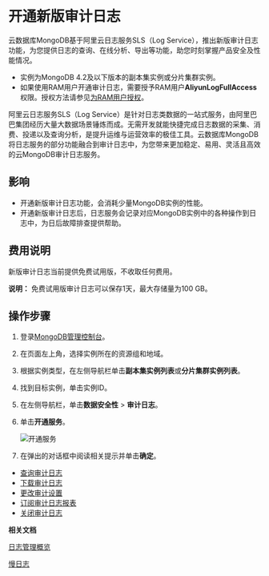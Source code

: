 # 开通新版审计日志

云数据库MongoDB基于阿里云日志服务SLS（Log Service），推出新版审计日志功能，为您提供日志的查询、在线分析、导出等功能，助您时刻掌握产品安全及性能情况。

-   实例为MongoDB 4.2及以下版本的副本集实例或分片集群实例。
-   如果使用RAM用户开通审计日志，需要授予RAM用户**AliyunLogFullAccess**权限。授权方法请参见[为RAM用户授权](/intl.zh-CN/用户管理/授权管理/为RAM用户授权.md)。

阿里云日志服务SLS（Log Service）是针对日志类数据的一站式服务，由阿里巴巴集团经历大量大数据场景锤炼而成。无需开发就能快捷完成日志数据的采集、消费、投递以及查询分析，是提升运维与运营效率的极佳工具。云数据库MongoDB将日志服务的部分功能融合到审计日志中，为您带来更加稳定、易用、灵活且高效的云MongoDB审计日志服务。

## 影响

-   开通新版审计日志功能，会消耗少量MongoDB实例的性能。
-   开通新版审计日志后，日志服务会记录对应MongoDB实例中的各种操作到日志中，为日后故障排查提供帮助。

## 费用说明

新版审计日志当前提供免费试用版，不收取任何费用。

**说明：** 免费试用版审计日志可以保存1天，最大存储量为100 GB。

## 操作步骤

1.  登录[MongoDB管理控制台](https://mongodb.console.aliyun.com/)。

2.  在页面左上角，选择实例所在的资源组和地域。

3.  根据实例类型，在左侧导航栏单击**副本集实例列表**或**分片集群实例列表**。

4.  找到目标实例，单击实例ID。

5.  在左侧导航栏，单击**数据安全性** \> **审计日志**。

6.  单击**开通服务**。

    ![开通服务](https://static-aliyun-doc.oss-accelerate.aliyuncs.com/assets/img/zh-CN/3846819951/p102028.png)

7.  在弹出的对话框中阅读相关提示并单击**确定**。


-   [查询审计日志](/intl.zh-CN/用户指南/数据安全性/新版审计日志/查询审计日志.md)
-   [下载审计日志](/intl.zh-CN/用户指南/数据安全性/新版审计日志/下载审计日志.md)
-   [更改审计设置](/intl.zh-CN/用户指南/数据安全性/新版审计日志/更改审计设置.md)
-   [订阅审计日志报表](/intl.zh-CN/用户指南/数据安全性/新版审计日志/订阅审计日志报表.md)
-   [关闭审计日志](/intl.zh-CN/用户指南/数据安全性/新版审计日志/关闭审计日志.md)

**相关文档**  


[日志管理概览](/intl.zh-CN/用户指南/日志管理/日志管理概览.md)

[慢日志](/intl.zh-CN/用户指南/性能诊断与优化（CloudDBA）/慢日志.md)

